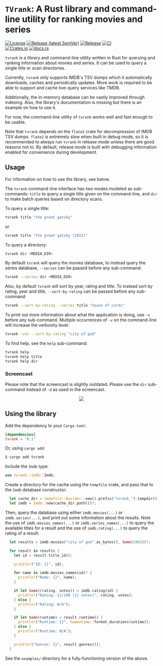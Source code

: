 # `TVrank`: A Rust library and command-line utility for ranking movies and series

[![License](https://img.shields.io/github/license/fredmorcos/tvrank?style=for-the-badge)](https://github.com/fredmorcos/tvrank/blob/main/LICENSE)
[![Release (latest SemVer)](https://img.shields.io/github/v/release/fredmorcos/tvrank?sort=semver&style=for-the-badge)](https://github.com/fredmorcos/tvrank/releases)
[![Release](https://img.shields.io/github/workflow/status/fredmorcos/tvrank/Release?label=Release&style=for-the-badge)](https://github.com/fredmorcos/tvrank/releases)
[![CI](https://img.shields.io/github/workflow/status/fredmorcos/tvrank/CI?label=Master&style=for-the-badge)](https://github.com/fredmorcos/tvrank/actions)
</br>
[![Crates.io](https://img.shields.io/crates/v/tvrank?style=for-the-badge)](https://crates.io/crates/tvrank)
[![docs.rs](https://img.shields.io/docsrs/tvrank?style=for-the-badge)](https://docs.rs/tvrank/0.2.3/tvrank/)

`tvrank` is a library and command-line utility written in Rust for querying and ranking
information about movies and series. It can be used to query a single title or scan
directories.

Currently, `tvrank` only supports IMDB's TSV dumps which it automatically downloads,
caches and periodically updates. More work is required to be able to support and cache
live-query services like TMDB.

Additionally, the in-memory database can be vastly improved through indexing. Also, the
library's documentation is missing but there is an example on how to use it.

For now, the command-line utility of `tvrank` works well and fast enough to be usable.

Note that `tvrank` depends on the `flate2` crate for decompression of IMDB TSV
dumps. `flate2` is extremely slow when built in debug mode, so it is recommended to always
run `tvrank` in release mode unless there are good reasons not to. By default, release
mode is built with debugging information enabled for convenience during development.

## Usage

For information on how to use the library, see below.

The `tvrank` command-line interface has two modes modeled as sub-commands: `title` to
query a single title given on the command-line, and `dir` to make batch queries based on
directory scans.

To query a single title:

```sh
tvrank title "the great gatsby"
```

or

```sh
tvrank title "the great gatsby (2013)"
```

To query a directory:

```sh
tvrank dir <MEDIA_DIR>
```

By default `tvrank` will query the movies database, to instead query the series database,
`--series` can be passed before any sub-command:

```sh
tvrank --series dir <MEDIA_DIR>
```

Also, by default `tvrank` will sort by year, rating and title. To instead sort by rating,
year and title, `--sort-by-rating` can be passed before any sub-command:

```sh
tvrank --sort-by-rating --series title "house of cards"
```

To print out more information about what the application is doing, use `-v` before any
sub-command. Multiple occurrences of `-v` on the command-line will increase the verbosity
level:

```sh
tvrank -vvv --sort-by-rating "city of god"
```

To find help, see the `help` sub-command:

```sh
tvrank help
tvrank help title
tvrank help dir
```

### Screencast

Please note that the screencast is slightly outdated. Please use the `dir` sub-command
instead of `-d` as used in the screencast.

<p align="center">
    <img src="screencasts/screencast_2021-11-22.gif">
</p>

## Using the library

Add the dependency to your `Cargo.toml`:

```toml
[dependencies]
tvrank = "0.1"
```

Or, using `cargo add`:

```sh
$ cargo add tvrank
```

Include the `Imdb` type:

```rust
use tvrank::imdb::Imdb;
```

Create a directory for the cache using the `tempfile` crate, and pass that to the `Imdb`
database constructor:

```rust
  let cache_dir = tempfile::Builder::new().prefix("tvrank_").tempdir()?;
  let imdb = Imdb::new(cache_dir.path())?;
```

Then, query the database using either `imdb.movies(...)` or `imdb.series(...)`, and print
out some information about the results. Note the use of `imdb.movies_names(...)` or
`imdb.series_names(...)` to query the available titles for a result and the use of
`imdb.rating(...)` to query the rating of a result:

```rust
  let results = imdb.movies("city of god".as_bytes(), Some(2002))?;

  for result in results {
    let id = result.title_id();

    println!("ID: {}", id);

    for name in imdb.movies_names(id)? {
      println!("Name: {}", name);
    }

    if let Some((rating, votes)) = imdb.rating(id) {
      println!("Rating: {}/100 ({} votes)", rating, votes);
    } else {
      println!("Rating: N/A");
    }

    if let Some(runtime) = result.runtime() {
      println!("Runtime: {}", humantime::format_duration(runtime));
    } else {
      println!("Runtime: N/A");
    }

    println!("Genres: {}", result.genres());
  }
```

See the `examples/` directory for a fully-functioning version of the above.
